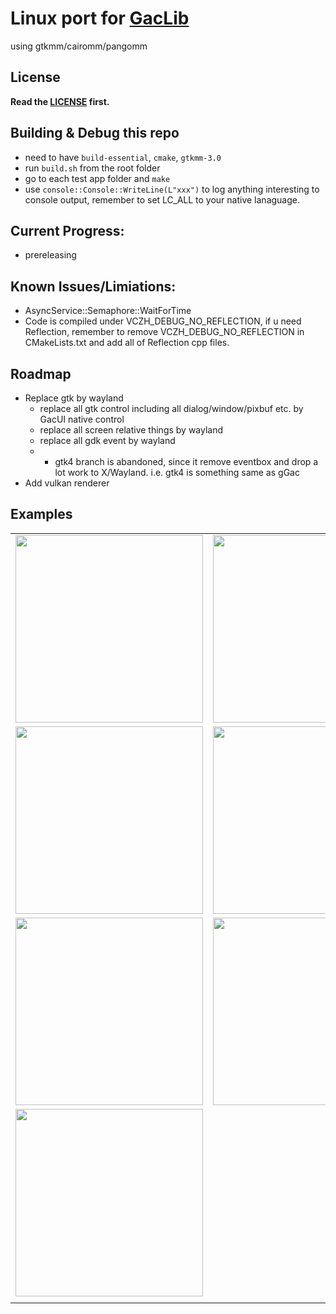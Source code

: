 # Linux port for [GacLib](http://www.gaclib.net)

using gtkmm/cairomm/pangomm

## License

**Read the [LICENSE](https://github.com/vczh-libraries/gGac/blob/master/LICENSE.md) first.**

## Building & Debug this repo

* need to have `build-essential`, `cmake`, `gtkmm-3.0`
* run `build.sh` from the root folder
* go to each test app folder and `make`
* use ```console::Console::WriteLine(L"xxx")``` to log anything interesting to console output, remember to set LC_ALL to your native lanaguage.

## Current Progress:
* prereleasing

## Known Issues/Limiations:
* AsyncService::Semaphore::WaitForTime
* Code is compiled under VCZH_DEBUG_NO_REFLECTION, if u need Reflection, remember to remove VCZH_DEBUG_NO_REFLECTION in CMakeLists.txt and add all of Reflection cpp files.

## Roadmap
- Replace gtk by wayland
  - replace all gtk control including all dialog/window/pixbuf etc. by GacUI native control
  - replace all screen relative things by wayland
  - replace all gdk event by wayland
  - * gtk4 branch is abandoned, since it remove eventbox and drop a lot work to X/Wayland. i.e. gtk4 is something same as gGac
- Add vulkan renderer

## Examples
|     |   |
|  ----  | ----  |
| <img name="helloworld" src="https://user-images.githubusercontent.com/1700820/212235190-5d6563cc-35d9-4a0a-8197-6c3cd3199e48.png" width="300px">  | <img name="mvvm" src="https://user-images.githubusercontent.com/1700820/212235939-ea6ebf0d-4b3a-4e89-832b-94f0414f8b99.gif" width="300px"> |
| <img name="stack" src="https://user-images.githubusercontent.com/1700820/212236435-5c47a633-e3ca-4a3c-8e54-2dd4d02d8825.gif" width="300px">  | <img name="table" src="https://user-images.githubusercontent.com/1700820/212236583-2d756491-fc7f-4466-817d-f26bf0b76b45.png" width="300px"> |
| <img name="addressbook" src="https://user-images.githubusercontent.com/1700820/212237492-a7daccdf-7f71-4bc7-b770-860c81642136.gif" width="300px">  | <img name="animation" src="https://user-images.githubusercontent.com/1700820/212237823-75ba77e7-b3f1-4e6c-9c97-e49ec5c18531.gif" width="300px">  |
|  <img name="editor" src="https://user-images.githubusercontent.com/1700820/212239463-45d09368-188c-4eca-8a84-2188bb2eaf1f.gif" width="300px"> 
  |  |

 
 







